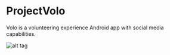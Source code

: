 # ProjectVolo
Volo is a volunteering experience Android app with social media capabilities.

![alt tag](https://pbs.twimg.com/media/CV_QASSUAAAlp_6.jpg:medium)
